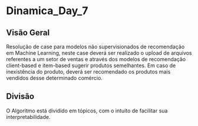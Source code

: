 # Dinamica_Day_7

## Visão Geral
  Resolução de case para modelos não supervisionados de recomendação em Machine Learning, neste case deverá ser realizado o upload de arquivos referentes a um setor de ventas e através dos modelos de recomendação client-based e item-based sugerir produtos semelhantes. Em caso de inexistência do produto, deverá ser recomendado os produtos mais vendidos desse determinado comércio. 

## Divisão
  O Algoritmo está dividido em tópicos, com o intuito de facilitar sua interpretabilidade.
